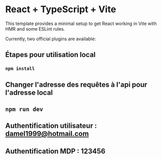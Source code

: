 # React + TypeScript + Vite

This template provides a minimal setup to get React working in Vite with HMR and some ESLint rules.

Currently, two official plugins are available:

## Étapes pour utilisation local

### `npm install`

## Changer l'adresse des requêtes à l'api pour l'adresse local

## `npm run dev`

## Authentification utilisateur : damel1999@hotmail.com
## Authentification MDP : 123456